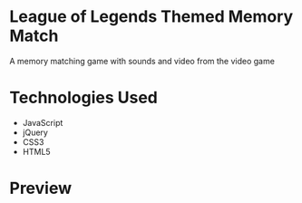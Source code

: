 # League of Legends Themed Memory Match

A memory matching game with sounds and video from the video game

# Technologies Used

- JavaScript
- jQuery
- CSS3
- HTML5

# Preview

